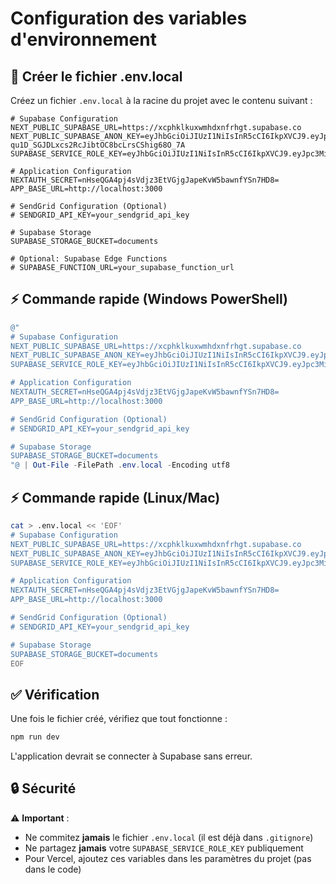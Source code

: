 # Configuration des variables d'environnement

## 📝 Créer le fichier .env.local

Créez un fichier `.env.local` à la racine du projet avec le contenu suivant :

```env
# Supabase Configuration
NEXT_PUBLIC_SUPABASE_URL=https://xcphklkuxwmhdxnfrhgt.supabase.co
NEXT_PUBLIC_SUPABASE_ANON_KEY=eyJhbGciOiJIUzI1NiIsInR5cCI6IkpXVCJ9.eyJpc3MiOiJzdXBhYmFzZSIsInJlZiI6InhjcGhrbGt1eHdtaGR4bmZyaGd0Iiwicm9sZSI6ImFub24iLCJpYXQiOjE3NjE5MzA3NTYsImV4cCI6MjA3NzUwNjc1Nn0.oAV-qu1D_SGJDLxcs2RcJibtOC8bcLrsCShig68O_7A
SUPABASE_SERVICE_ROLE_KEY=eyJhbGciOiJIUzI1NiIsInR5cCI6IkpXVCJ9.eyJpc3MiOiJzdXBhYmFzZSIsInJlZiI6InhjcGhrbGt1eHdtaGR4bmZyaGd0Iiwicm9sZSI6InNlcnZpY2Vfcm9sZSIsImlhdCI6MTc2MTkzMDc1NiwiZXhwIjoyMDc3NTA2NzU2fQ.LuLQGnk8lKy3ikClbXaa9gPT299BjUNil20e6g3qJMk

# Application Configuration
NEXTAUTH_SECRET=nHseQGA4pj4sVdjz3EtVGjgJapeKvW5bawnfYSn7HD8=
APP_BASE_URL=http://localhost:3000

# SendGrid Configuration (Optional)
# SENDGRID_API_KEY=your_sendgrid_api_key

# Supabase Storage
SUPABASE_STORAGE_BUCKET=documents

# Optional: Supabase Edge Functions
# SUPABASE_FUNCTION_URL=your_supabase_function_url
```

## ⚡ Commande rapide (Windows PowerShell)

```powershell
@"
# Supabase Configuration
NEXT_PUBLIC_SUPABASE_URL=https://xcphklkuxwmhdxnfrhgt.supabase.co
NEXT_PUBLIC_SUPABASE_ANON_KEY=eyJhbGciOiJIUzI1NiIsInR5cCI6IkpXVCJ9.eyJpc3MiOiJzdXBhYmFzZSIsInJlZiI6InhjcGhrbGt1eHdtaGR4bmZyaGd0Iiwicm9sZSI6ImFub24iLCJpYXQiOjE3NjE5MzA3NTYsImV4cCI6MjA3NzUwNjc1Nn0.oAV-qu1D_SGJDLxcs2RcJibtOC8bcLrsCShig68O_7A
SUPABASE_SERVICE_ROLE_KEY=eyJhbGciOiJIUzI1NiIsInR5cCI6IkpXVCJ9.eyJpc3MiOiJzdXBhYmFzZSIsInJlZiI6InhjcGhrbGt1eHdtaGR4bmZyaGd0Iiwicm9sZSI6InNlcnZpY2Vfcm9sZSIsImlhdCI6MTc2MTkzMDc1NiwiZXhwIjoyMDc3NTA2NzU2fQ.LuLQGnk8lKy3ikClbXaa9gPT299BjUNil20e6g3qJMk

# Application Configuration
NEXTAUTH_SECRET=nHseQGA4pj4sVdjz3EtVGjgJapeKvW5bawnfYSn7HD8=
APP_BASE_URL=http://localhost:3000

# SendGrid Configuration (Optional)
# SENDGRID_API_KEY=your_sendgrid_api_key

# Supabase Storage
SUPABASE_STORAGE_BUCKET=documents
"@ | Out-File -FilePath .env.local -Encoding utf8
```

## ⚡ Commande rapide (Linux/Mac)

```bash
cat > .env.local << 'EOF'
# Supabase Configuration
NEXT_PUBLIC_SUPABASE_URL=https://xcphklkuxwmhdxnfrhgt.supabase.co
NEXT_PUBLIC_SUPABASE_ANON_KEY=eyJhbGciOiJIUzI1NiIsInR5cCI6IkpXVCJ9.eyJpc3MiOiJzdXBhYmFzZSIsInJlZiI6InhjcGhrbGt1eHdtaGR4bmZyaGd0Iiwicm9sZSI6ImFub24iLCJpYXQiOjE3NjE5MzA3NTYsImV4cCI6MjA3NzUwNjc1Nn0.oAV-qu1D_SGJDLxcs2RcJibtOC8bcLrsCShig68O_7A
SUPABASE_SERVICE_ROLE_KEY=eyJhbGciOiJIUzI1NiIsInR5cCI6IkpXVCJ9.eyJpc3MiOiJzdXBhYmFzZSIsInJlZiI6InhjcGhrbGt1eHdtaGR4bmZyaGd0Iiwicm9sZSI6InNlcnZpY2Vfcm9sZSIsImlhdCI6MTc2MTkzMDc1NiwiZXhwIjoyMDc3NTA2NzU2fQ.LuLQGnk8lKy3ikClbXaa9gPT299BjUNil20e6g3qJMk

# Application Configuration
NEXTAUTH_SECRET=nHseQGA4pj4sVdjz3EtVGjgJapeKvW5bawnfYSn7HD8=
APP_BASE_URL=http://localhost:3000

# SendGrid Configuration (Optional)
# SENDGRID_API_KEY=your_sendgrid_api_key

# Supabase Storage
SUPABASE_STORAGE_BUCKET=documents
EOF
```

## ✅ Vérification

Une fois le fichier créé, vérifiez que tout fonctionne :

```bash
npm run dev
```

L'application devrait se connecter à Supabase sans erreur.

## 🔒 Sécurité

⚠️ **Important** : 
- Ne commitez **jamais** le fichier `.env.local` (il est déjà dans `.gitignore`)
- Ne partagez **jamais** votre `SUPABASE_SERVICE_ROLE_KEY` publiquement
- Pour Vercel, ajoutez ces variables dans les paramètres du projet (pas dans le code)

